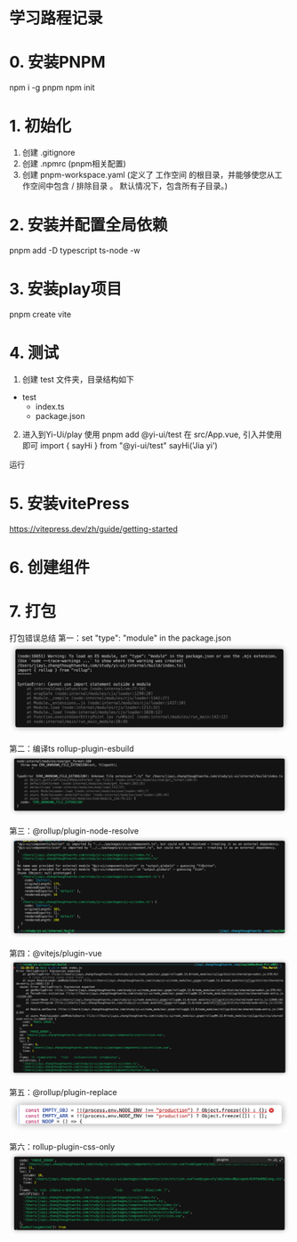 # 学习路程记录

# 0. 安装PNPM
npm i -g pnpm
npm init

# 1. 初始化
1. 创建 .gitignore 
2. 创建 .npmrc (pnpm相关配置)
3. 创建 pnpm-workspace.yaml (定义了 工作空间 的根目录，并能够使您从工作空间中包含 / 排除目录 。 默认情况下，包含所有子目录。)

# 2. 安装并配置全局依赖
pnpm add -D typescript ts-node -w

# 3. 安装play项目
pnpm create vite

# 4. 测试
1. 创建 test 文件夹，目录结构如下
- test
    - index.ts
    - package.json

2. 进入到Yi-Ui/play
使用 pnpm add @yi-ui/test
在 src/App.vue, 引入并使用即可
import { sayHi } from "@yi-ui/test"
sayHi('Jia yi')

运行

# 5. 安装vitePress
https://vitepress.dev/zh/guide/getting-started

# 6. 创建组件

# 7. 打包
打包错误总结
第一：set "type": "module" in the package.json
![alt text](image-1.png)

第二：编译ts rollup-plugin-esbuild 
![alt text](image.png)

第三：@rollup/plugin-node-resolve
![alt text](image-2.png)

第四：@vitejs/plugin-vue 
![alt text](image-3.png)

第五：@rollup/plugin-replace
![alt text](image-4.png)

第六：rollup-plugin-css-only
![alt text](image-5.png)